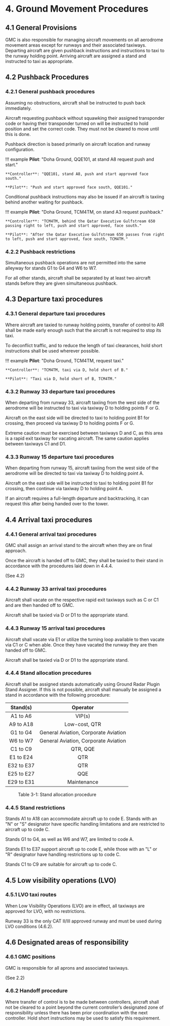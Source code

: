 # 4. Ground Movement Procedures
## 4.1 General Provisions
GMC is also responsible for managing aircraft movements on all aerodrome movement areas except for runways and their associated taxiways. Departing aircraft are given pushback instructions and instructions to taxi to the runway holding point. Arriving aircraft are assigned a stand and instructed to taxi as appropriate.

## 4.2 Pushback Procedures 
### 4.2.1 General pushback procedures
Assuming no obstructions, aircraft shall be instructed to push back immediately. 

Aircraft requesting pushback without squawking their assigned transponder code or having their transponder turned on will be instructed to hold position and set the correct code. They must not be cleared to move until this is done.

Pushback direction is based primarily on aircraft location and runway configuration.

!!! example
    **Pilot**: "Doha Ground, QQE101, at stand A8 request push and start."

    **Controller**: "QQE101, stand A8, push and start approved face south."

    **Pilot**: "Push and start approved face south, QQE101."

Conditional pushback instructions may also be issued if an aircraft is taxiing behind another waiting for pushback.

!!! example
    **Pilot**: "Doha Ground, TCM4TM, on stand A3 request pushback."

    **Controller**: "TCM4TM, behind the Qatar Executive Gulfstream 650 passing right to left, push and start approved, face south."

    **Pilot**: "After the Qatar Executive Gulfstream 650 passes from right to left, push and start approved, face south, TCM4TM."

### 4.2.2 Pushback restrictions
Simultaneous pushback operations are not permitted into the same alleyway for stands G1 to G4 and W6 to W7.

For all other stands, aircraft shall be separated by at least two aircraft stands before they are given simultaneous pushback.

## 4.3 Departure taxi procedures
### 4.3.1 General departure taxi procedures
Where aircraft are taxied to runway holding points, transfer of control to AIR shall be made early enough such that the aircraft is not required to stop its taxi.

To deconflict traffic, and to reduce the length of taxi clearances, hold short instructions shall be used wherever possible.

!!! example
    **Pilot**: "Doha Ground, TCM4TM, request taxi."

    **Controller**: "TCM4TM, taxi via D, hold short of B."

    **Pilot**: "Taxi via D, hold short of B, TCM4TM."

### 4.3.2 Runway 33 departure taxi procedures
When departing from runway 33, aircraft taxiing from the west side of the aerodrome will be instructed to taxi via taxiway D to holding points F or G. 

Aircraft on the east side will be directed to taxi to holding point B1 for crossing, then proceed via taxiway D to holding points F or G. 

Extreme caution must be exercised between taxiways D and C, as this area is a rapid exit taxiway for vacating aircraft. The same caution applies between taxiways C1 and D1.

### 4.3.3 Runway 15 departure taxi procedures
When departing from runway 15, aircraft taxiing from the west side of the aerodrome will be directed to taxi via taxiway D to holding point A. 

Aircraft on the east side will be instructed to taxi to holding point B1 for crossing, then continue via taxiway D to holding point A. 

If an aircraft requires a full-length departure and backtracking, it can request this after being handed over to the tower.

## 4.4 Arrival taxi procedures
### 4.4.1 General arrival taxi procedures
GMC shall assign an arrival stand to the aircraft when they are on final approach.

Once the aircraft is handed off to GMC, they shall be taxied to their stand in accordance with the procedures laid down in 4.4.4.

(See 4.2)

### 4.4.2 Runway 33 arrival taxi procedures
Aircraft shall vacate on the respective rapid exit taxiways such as C or C1 and are then handed off to GMC.

Aircraft shall be taxied via D or D1 to the appropriate stand.

### 4.4.3 Runway 15 arrival taxi procedures
Aircraft shall vacate via E1 or utilize the turning loop available to then vacate via C1 or C when able. Once they have vacated the runway they are then handed off to GMC.

Aircraft shall be taxied via D or D1 to the appropriate stand.

### 4.4.4 Stand allocation procedures
Aircraft shall be assigned stands automatically using Ground Radar Plugin Stand Assigner. If this is not possible, aircraft shall manually be assigned a stand in accordance with the following procedure:

|  Stand(s)  |               Operator               |
|:----------:|:------------------------------------:|
|  A1 to A6  |                 VIP(s)               |
|  A9 to A18 |             Low-cost, QTR            |
|  G1 to G4  | General Aviation, Corporate Aviation |
|  W6 to W7  | General Aviation, Corporate Aviation |
|  C1 to C9  |               QTR, QQE               |
|  E1 to E24 |                  QTR                 |
| E32 to E37 |                  QTR                 |
| E25 to E27 |                  QQE                 |
| E29 to E31 |              Maintenance             |
<figure markdown>
  <figcaption>Table 3-1: Stand allocation procedure</figcaption>
</figure>

### 4.4.5 Stand restrictions
Stands A1 to A18 can accommodate aircraft up to code E. Stands with an "N" or "S" designator have specific handling limitations and are restricted to aircraft up to code C. 

Stands G1 to G4, as well as W6 and W7, are limited to code A. 

Stands E1 to E37 support aircraft up to code E, while those with an "L" or "R" designator have handling restrictions up to code C. 

Stands C1 to C9 are suitable for aircraft up to code C.

## 4.5 Low visibility operations (LVO)
### 4.5.1 LVO taxi routes
When Low Visibility Operations (LVO) are in effect, all taxiways are approved for LVO, with no restrictions.

Runway 33 is the only CAT II/III approved runway and must be used during LVO conditions (4.6.2).

## 4.6 Designated areas of responsibility
### 4.6.1 GMC positions
GMC is responsible for all aprons and associated taxiways.

(See 2.2)

### 4.6.2 Handoff procedure
Where transfer of control is to be made between controllers, aircraft shall not be cleared to a point beyond the current controller’s designated zone of responsibility unless there has been prior coordination with the next controller. Hold short instructions may be used to satisfy this requirement.